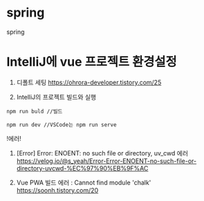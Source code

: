 # spring
spring

# IntelliJ에 vue 프로젝트 환경설정

1. 디폴트 세팅
https://ohrora-developer.tistory.com/25

2. IntelliJ의 프로젝트 빌드와 실행
```
npm run buld //빌드
```
```
npm run dev //VSCode는 npm run serve
```

!에러!
1. [Error] Error: ENOENT: no such file or directory, uv_cwd 에러
https://velog.io/@s_yeah/Error-Error-ENOENT-no-such-file-or-directory-uvcwd-%EC%97%90%EB%9F%AC  

2. Vue PWA 빌드 에러 : Cannot find module 'chalk'  
https://soonh.tistory.com/20  



